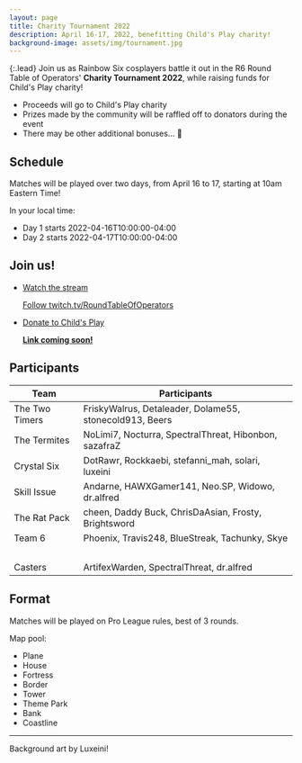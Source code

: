 ```yaml
---
layout: page
title: Charity Tournament 2022
description: April 16-17, 2022, benefitting Child's Play charity!
background-image: assets/img/tournament.jpg
---
```


{:.lead}
Join us as Rainbow Six cosplayers battle it out in the R6 Round Table of Operators' **Charity Tournament 2022**, while raising funds for Child's Play charity!

* Proceeds will go to Child's Play charity
* Prizes made by the community will be raffled off to donators during the event
* There may be other additional bonuses... 👀

## Schedule

Matches will be played over two days, from April 16 to 17, starting at 10am Eastern Time! 

In your local time:
* Day 1 starts <span class="datetime">2022-04-16T10:00:00-04:00</span>
* Day 2 starts <span class="datetime">2022-04-17T10:00:00-04:00</span>

## Join us!

<ul class="link-collection">
    <li class="link">
        <a href="https://www.twitch.tv/RoundTableOfOperators">
            <div class="link-title">
                <p>Watch the stream</p>
            </div>
            <div class="link-description">
                <p>Follow twitch.tv/RoundTableOfOperators</p>
            </div>
        </a>
    </li>
    <li class="link">
        <a href="#">
            <div class="link-title">
                <p>Donate to Child's Play</p>
            </div>
            <div class="link-description">
                <p><strong>Link coming soon!</strong></p>
            </div>
        </a>
    </li>
</ul>

## Participants

Team   | Participants |
-------|---
The Two Timers | FriskyWalrus, Detaleader, Dolame55, stonecold913, Beers
The Termites | NoLimi7, Nocturra, SpectralThreat, Hibonbon, sazafraZ
Crystal Six | DotRawr, Rockkaebi, stefanni_mah, solari, luxeini 
Skill Issue | Andarne, HAWXGamer141, Neo.SP, Widowo, dr.alfred 
The Rat Pack | cheen, Daddy Buck, ChrisDaAsian, Frosty, Brightsword 
Team 6 | Phoenix, Travis248, BlueStreak, Tachunky, Skye
&nbsp; | 
Casters | ArtifexWarden, SpectralThreat, dr.alfred

## Format

Matches will be played on Pro League rules, best of 3 rounds. 

Map pool:
* Plane
* House
* Fortress
* Border
* Tower
* Theme Park
* Bank
* Coastline

-----

Background art by Luxeini!

<!-- Scripts for conversion to local time -->
<script src="/assets/js/luxon.min.js"></script>
<script>
"strict mode";
let elements = document.getElementsByClassName("datetime");
for(let i = 0; i < elements.length; ++i)
{
    elements[i].innerText = luxon.DateTime.fromISO(elements[i].innerText).toLocal().toFormat("ccc, d LLL yyyy, hh:mm a ZZ");
}
</script>